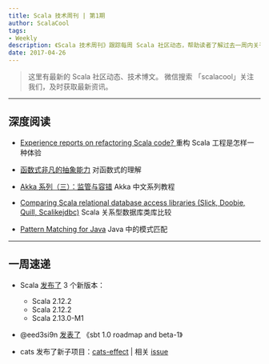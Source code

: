```yaml
---
title: Scala 技术周刊 | 第1期
author: ScalaCool
tags:
- Weekly
description: 《Scala 技术周刊》跟踪每周 Scala 社区动态，帮助读者了解过去一周内关于 Scala 发生的事情。
date: 2017-04-26
---
```


> 这里有最新的 Scala 社区动态、技术博文。
微信搜索 「scalacool」关注我们，及时获取最新资讯。

***

## 深度阅读

- [Experience reports on refactoring Scala code?  ](https://www.reddit.com/r/scala/comments/65t3ll/experience_reports_on_refactoring_scala_code/)
  重构 Scala 工程是怎样一种体验

- [函数式非凡的抽象能力](https://juejin.im/post/58f4a278da2f60005d3dc95a)
  对函数式的理解

- [Akka 系列（三）：监管与容错](http://scala.cool/2017/04/learning-akka-3/)
  Akka 中文系列教程

- [Comparing Scala relational database access libraries (Slick, Doobie, Quill, Scalikejdbc)](https://softwaremill.com/comparing-scala-relational-database-access-libraries/)
  Scala 关系型数据库类库比较

- [Pattern Matching for Java](http://cr.openjdk.java.net/~briangoetz/amber/pattern-match.html)
  Java 中的模式匹配

***

## 一周速递

- Scala [发布了](http://www.scala-lang.org/news/releases-1Q17.html) 3 个新版本：
  - Scala 2.12.2
  - Scala 2.12.2
  - Scala 2.13.0-M1

- @eed3si9n [发表了](http://developer.lightbend.com/blog/2017-04-18-sbt-1-0-roadmap-and-beta1/) 《sbt 1.0 roadmap and beta-1》

- cats 发布了新子项目：[cats-effect](https://github.com/djspiewak/cats-effect) | 相关 [issue](https://github.com/typelevel/cats/issues/1617)

